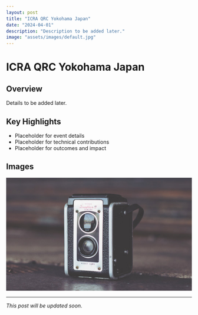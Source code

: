 ```yaml
---
layout: post
title: "ICRA QRC Yokohama Japan"
date: "2024-04-01"
description: "Description to be added later."
image: "assets/images/default.jpg"
---
```


# ICRA QRC Yokohama Japan

## Overview
Details to be added later.

## Key Highlights
- Placeholder for event details
- Placeholder for technical contributions
- Placeholder for outcomes and impact

## Images
![Placeholder](assets/images/default.jpg)

---

*This post will be updated soon.*
